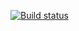 [![Build status](https://ci.appveyor.com/api/projects/status/542j2qeg296f9ju5?svg=true)](https://ci.appveyor.com/project/LiquidAssContainer/ajs-test-ci-2)